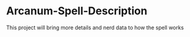 # Arcanum-Spell-Description
This project will bring more details and nerd data to how the spell works
